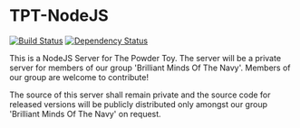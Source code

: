 # TPT-NodeJS
[![Build Status](https://magnum.travis-ci.com/wolfy1339/TPT-NodeJS.svg?token=BajzZs7nhy8tMbNT4mwD&branch=master)](https://magnum.travis-ci.com/wolfy1339/TPT-NodeJS) [![Dependency Status](https://david-dm.org/wolfy1339/TPT-NodeJS.svg)](https://david-dm.org/wolfy1339/TPT-NodeJS)

This is a NodeJS Server for The Powder Toy. The server will be a private server for members of our group 'Brilliant Minds Of The Navy'. Members of our group are welcome to contribute!

The source of this server shall remain private and the source code for released versions will be publicly distributed only amongst our group 'Brilliant Minds Of The Navy' on request.
